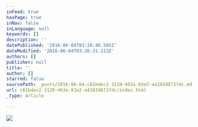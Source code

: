 ```yaml
---
inFeed: true
hasPage: true
inNav: false
inLanguage: null
keywords: []
description: ''
datePublished: '2016-06-04T03:26:46.505Z'
dateModified: '2016-06-04T03:26:31.213Z'
authors: []
publisher: null
title: ''
author: []
starred: false
sourcePath: _posts/2016-06-04-c81bdec2-3120-463a-83e2-a4283d8737dc.md
url: c81bdec2-3120-463a-83e2-a4283d8737dc/index.html
_type: Article

---
```

![](https://the-grid-user-content.s3-us-west-2.amazonaws.com/353c9cb3-9ca6-4c9f-ac4f-04c9df28961d.jpg)